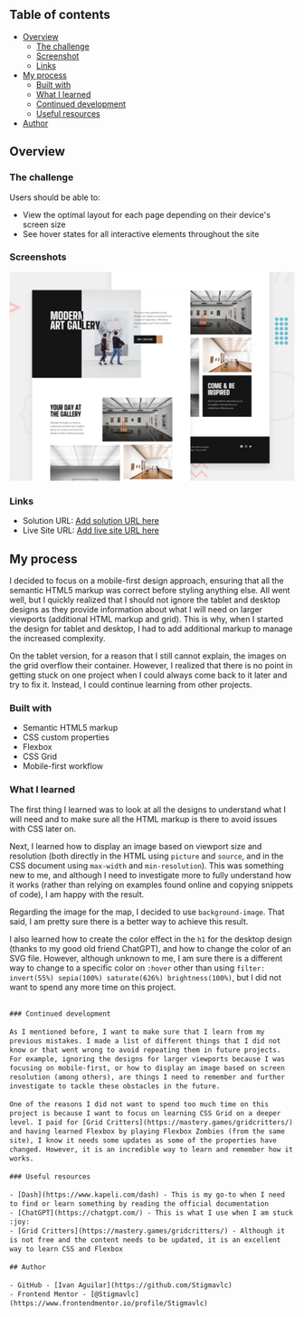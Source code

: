 ## Table of contents

- [Overview](#overview)
  - [The challenge](#the-challenge)
  - [Screenshot](#screenshot)
  - [Links](#links)
- [My process](#my-process)
  - [Built with](#built-with)
  - [What I learned](#what-i-learned)
  - [Continued development](#continued-development)
  - [Useful resources](#useful-resources)
- [Author](#author)

## Overview

### The challenge

Users should be able to:

- View the optimal layout for each page depending on their device's screen size
- See hover states for all interactive elements throughout the site

### Screenshots

![](./../preview.jpg)

### Links

- Solution URL: [Add solution URL here](https://your-solution-url.com)
- Live Site URL: [Add live site URL here](https://your-live-site-url.com)

## My process

I decided to focus on a mobile-first design approach, ensuring that all the semantic HTML5 markup was correct before styling anything else. All went well, but I quickly realized that I should not ignore the tablet and desktop designs as they provide information about what I will need on larger viewports (additional HTML markup and grid). This is why, when I started the design for tablet and desktop, I had to add additional markup to manage the increased complexity.

On the tablet version, for a reason that I still cannot explain, the images on the grid overflow their container. However, I realized that there is no point in getting stuck on one project when I could always come back to it later and try to fix it. Instead, I could continue learning from other projects.

### Built with

- Semantic HTML5 markup
- CSS custom properties
- Flexbox
- CSS Grid
- Mobile-first workflow

### What I learned

The first thing I learned was to look at all the designs to understand what I will need and to make sure all the HTML markup is there to avoid issues with CSS later on.

Next, I learned how to display an image based on viewport size and resolution (both directly in the HTML using `picture` and `source`, and in the CSS document using `max-width` and `min-resolution`). This was something new to me, and although I need to investigate more to fully understand how it works (rather than relying on examples found online and copying snippets of code), I am happy with the result.

Regarding the image for the map, I decided to use `background-image`. That said, I am pretty sure there is a better way to achieve this result.

I also learned how to create the color effect in the `h1` for the desktop design (thanks to my good old friend ChatGPT), and how to change the color of an SVG file. However, although unknown to me, I am sure there is a different way to change to a specific color on `:hover` other than using `filter: invert(55%) sepia(100%) saturate(626%) brightness(100%)`, but I did not want to spend any more time on this project.

```

### Continued development

As I mentioned before, I want to make sure that I learn from my previous mistakes. I made a list of different things that I did not know or that went wrong to avoid repeating them in future projects. For example, ignoring the designs for larger viewports because I was focusing on mobile-first, or how to display an image based on screen resolution (among others), are things I need to remember and further investigate to tackle these obstacles in the future.

One of the reasons I did not want to spend too much time on this project is because I want to focus on learning CSS Grid on a deeper level. I paid for [Grid Critters](https://mastery.games/gridcritters/) and having learned Flexbox by playing Flexbox Zombies (from the same site), I know it needs some updates as some of the properties have changed. However, it is an incredible way to learn and remember how it works.

### Useful resources

- [Dash](https://www.kapeli.com/dash) - This is my go-to when I need to find or learn something by reading the official documentation
- [ChatGPT](https://chatgpt.com/) - This is what I use when I am stuck :joy:
- [Grid Critters](https://mastery.games/gridcritters/) - Although it is not free and the content needs to be updated, it is an excellent way to learn CSS and Flexbox

## Author

- GitHub - [Ivan Aguilar](https://github.com/Stigmavlc)
- Frontend Mentor - [@Stigmavlc](https://www.frontendmentor.io/profile/Stigmavlc)
```
